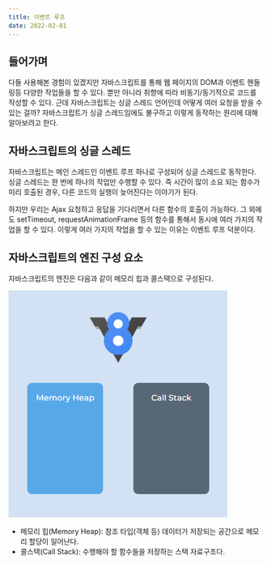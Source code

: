```yaml
---
title: 이벤트 루프
date: 2022-02-01
---
```


## 들어가며

다들 사용해본 경험이 있겠지만 자바스크립트를 통해 웹 페이지의 DOM과 이벤트 핸들링등 다양한 작업들을 할 수 있다.
뿐만 아니라 취향에 따라 비동기/동기적으로 코드를 작성할 수 있다.
근데 자바스크립트는 싱글 스레드 언어인데 어떻게 여러 요청을 받을 수 있는 걸까?
자바스크립트가 싱글 스레드임에도 불구하고 이렇게 동작하는 원리에 대해 알아보려고 한다.

## 자바스크립트의 싱글 스레드

자바스크립트는 메인 스레드인 이벤트 루프 하나로 구성되어 싱글 스레드로 동작한다.
싱글 스레드는 한 번에 하나의 작업만 수행할 수 있다. 
즉 시간이 많이 소요 되는 함수가 미리 호출된 경우, 다른 코드의 실행이 늦어진다는 이야기가 된다.

하지만 우리는 Ajax 요청하고 응답을 기다리면서 다른 함수의 호출이 가능하다.
그 외에도 setTimeout, requestAnimationFrame 등의 함수를 통해서 동시에 여러 가지의 작업을 할 수 있다.
이렇게 여러 가지의 작업을 할 수 있는 이유는 이벤트 루프 덕분이다.

## 자바스크립트의 엔진 구성 요소

자바스크립트의 엔진은 다음과 같이 메모리 힙과 콜스택으로 구성된다.

![Javascript Engine](../.vuepress/public/images/javascript-engine.png)

- 메모리 힙(Memory Heap): 참조 타입(객체 등) 데이터가 저장되는 공간으로 메모리 할당이 일어난다.
- 콜스택(Call Stack): 수행해야 할 함수들을 저장하는 스택 자료구조다.